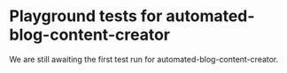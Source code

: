 # Playground tests for automated-blog-content-creator
We are still awaiting the first test run for automated-blog-content-creator.
